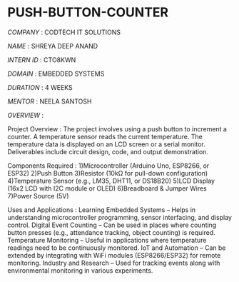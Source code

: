 # PUSH-BUTTON-COUNTER

*COMPANY* : CODTECH IT SOLUTIONS

*NAME* : SHREYA DEEP ANAND

*INTERN ID* : CTO8KWN

*DOMAIN* : EMBEDDED SYSTEMS

*DURATION* : 4 WEEKS

*MENTOR* : NEELA SANTOSH

*OVERVIEW* :

Project Overview : 
The project involves using a push button to increment a counter.
A temperature sensor reads the current temperature.
The temperature data is displayed on an LCD screen or a serial monitor.
Deliverables include circuit design, code, and output demonstration.

Components Required : 
1)Microcontroller (Arduino Uno, ESP8266, or ESP32)
2)Push Button
3)Resistor (10kΩ for pull-down configuration)
4)Temperature Sensor (e.g., LM35, DHT11, or DS18B20)
5)LCD Display (16x2 LCD with I2C module or OLED)
6)Breadboard & Jumper Wires
7)Power Source (5V)

Uses and Applications : 
Learning Embedded Systems – Helps in understanding microcontroller programming, sensor interfacing, and display control.
Digital Event Counting – Can be used in places where counting button presses (e.g., attendance tracking, object counting) is required.
Temperature Monitoring – Useful in applications where temperature readings need to be continuously monitored.
IoT and Automation – Can be extended by integrating with WiFi modules (ESP8266/ESP32) for remote monitoring.
Industry and Research – Used for tracking events along with environmental monitoring in various experiments.
